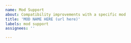 ```yaml
---
name: Mod Support
about: Compatibility improvements with a specific mod
title: 'MOD NAME HERE (url here)'
labels: mod support
assignees: ''

---
```

